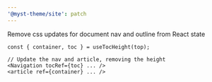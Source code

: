 ```yaml
---
'@myst-theme/site': patch
---
```


Remove css updates for document nav and outline from React state

```tsx
const { container, toc } = useTocHeight(top);

// Update the nav and article, removing the height
<Navigation tocRef={toc} ... />
<article ref={container} ... />
```
